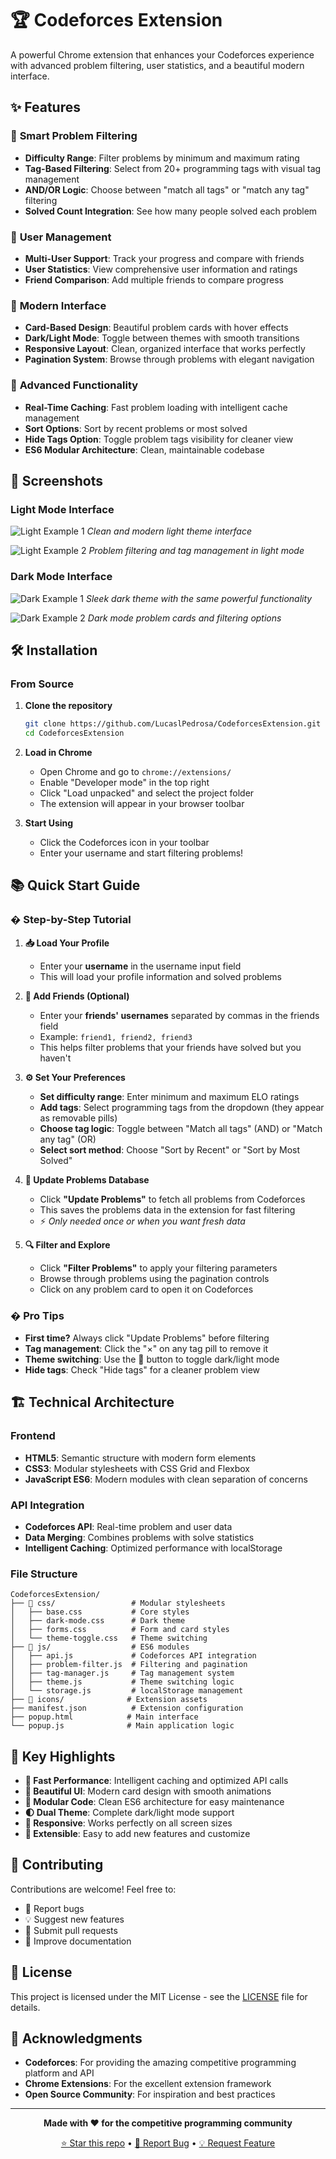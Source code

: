 # 🏆 Codeforces Extension

A powerful Chrome extension that enhances your Codeforces experience with advanced problem filtering, user statistics, and a beautiful modern interface.

## ✨ Features

### 🎯 **Smart Problem Filtering**
- **Difficulty Range**: Filter problems by minimum and maximum rating
- **Tag-Based Filtering**: Select from 20+ programming tags with visual tag management
- **AND/OR Logic**: Choose between "match all tags" or "match any tag" filtering
- **Solved Count Integration**: See how many people solved each problem

### 👤 **User Management**
- **Multi-User Support**: Track your progress and compare with friends
- **User Statistics**: View comprehensive user information and ratings
- **Friend Comparison**: Add multiple friends to compare progress

### 🎨 **Modern Interface**
- **Card-Based Design**: Beautiful problem cards with hover effects
- **Dark/Light Mode**: Toggle between themes with smooth transitions
- **Responsive Layout**: Clean, organized interface that works perfectly
- **Pagination System**: Browse through problems with elegant navigation

### 🚀 **Advanced Functionality**
- **Real-Time Caching**: Fast problem loading with intelligent cache management
- **Sort Options**: Sort by recent problems or most solved
- **Hide Tags Option**: Toggle problem tags visibility for cleaner view
- **ES6 Modular Architecture**: Clean, maintainable codebase

## 📸 Screenshots

### Light Mode Interface
![Light Example 1](icons/lightexample1.png)
*Clean and modern light theme interface*

![Light Example 2](icons/lightexample2.png)
*Problem filtering and tag management in light mode*

### Dark Mode Interface  
![Dark Example 1](icons/darkexample1.png)
*Sleek dark theme with the same powerful functionality*

![Dark Example 2](icons/darkexample2.png)
*Dark mode problem cards and filtering options*

## 🛠️ Installation

### From Source
1. **Clone the repository**
   ```bash
   git clone https://github.com/LucaslPedrosa/CodeforcesExtension.git
   cd CodeforcesExtension
   ```

2. **Load in Chrome**
   - Open Chrome and go to `chrome://extensions/`
   - Enable "Developer mode" in the top right
   - Click "Load unpacked" and select the project folder
   - The extension will appear in your browser toolbar

3. **Start Using**
   - Click the Codeforces icon in your toolbar
   - Enter your username and start filtering problems!

## 📚 Quick Start Guide

### � **Step-by-Step Tutorial**

1. **📥 Load Your Profile**
   - Enter your **username** in the username input field
   - This will load your profile information and solved problems

2. **👥 Add Friends (Optional)**
   - Enter your **friends' usernames** separated by commas in the friends field
   - Example: `friend1, friend2, friend3`
   - This helps filter problems that your friends have solved but you haven't

3. **⚙️ Set Your Preferences**
   - **Set difficulty range**: Enter minimum and maximum ELO ratings
   - **Add tags**: Select programming tags from the dropdown (they appear as removable pills)
   - **Choose tag logic**: Toggle between "Match all tags" (AND) or "Match any tag" (OR)
   - **Select sort method**: Choose "Sort by Recent" or "Sort by Most Solved"

4. **🔄 Update Problems Database**
   - Click **"Update Problems"** to fetch all problems from Codeforces
   - This saves the problems data in the extension for fast filtering
   - ⚡ *Only needed once or when you want fresh data*

5. **🔍 Filter and Explore**
   - Click **"Filter Problems"** to apply your filtering parameters
   - Browse through problems using the pagination controls
   - Click on any problem card to open it on Codeforces

### � **Pro Tips**
- **First time?** Always click "Update Problems" before filtering
- **Tag management**: Click the "×" on any tag pill to remove it
- **Theme switching**: Use the 🌙 button to toggle dark/light mode
- **Hide tags**: Check "Hide tags" for a cleaner problem view

## 🏗️ Technical Architecture

### **Frontend**
- **HTML5**: Semantic structure with modern form elements
- **CSS3**: Modular stylesheets with CSS Grid and Flexbox
- **JavaScript ES6**: Modern modules with clean separation of concerns

### **API Integration**
- **Codeforces API**: Real-time problem and user data
- **Data Merging**: Combines problems with solve statistics
- **Intelligent Caching**: Optimized performance with localStorage

### **File Structure**
```
CodeforcesExtension/
├── 📁 css/                 # Modular stylesheets
│   ├── base.css           # Core styles
│   ├── dark-mode.css      # Dark theme
│   ├── forms.css          # Form and card styles
│   └── theme-toggle.css   # Theme switching
├── 📁 js/                  # ES6 modules
│   ├── api.js             # Codeforces API integration
│   ├── problem-filter.js  # Filtering and pagination
│   ├── tag-manager.js     # Tag management system
│   ├── theme.js           # Theme switching logic
│   └── storage.js         # localStorage management
├── 📁 icons/              # Extension assets
├── manifest.json          # Extension configuration
├── popup.html            # Main interface
└── popup.js              # Main application logic
```

## 🎯 Key Highlights

- **🚀 Fast Performance**: Intelligent caching and optimized API calls
- **🎨 Beautiful UI**: Modern card design with smooth animations
- **🧩 Modular Code**: Clean ES6 architecture for easy maintenance
- **🌓 Dual Theme**: Complete dark/light mode support
- **📱 Responsive**: Works perfectly on all screen sizes
- **🔧 Extensible**: Easy to add new features and customize

## 🤝 Contributing

Contributions are welcome! Feel free to:
- 🐛 Report bugs
- 💡 Suggest new features  
- 🔧 Submit pull requests
- 📖 Improve documentation

## 📄 License

This project is licensed under the MIT License - see the [LICENSE](LICENSE) file for details.

## 🙏 Acknowledgments

- **Codeforces**: For providing the amazing competitive programming platform and API
- **Chrome Extensions**: For the excellent extension framework
- **Open Source Community**: For inspiration and best practices

---

<div align="center">

**Made with ❤️ for the competitive programming community**

[⭐ Star this repo](https://github.com/LucaslPedrosa/CodeforcesExtension) • [🐛 Report Bug](https://github.com/LucaslPedrosa/CodeforcesExtension/issues) • [💡 Request Feature](https://github.com/LucaslPedrosa/CodeforcesExtension/issues)

</div>

